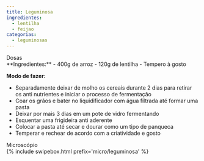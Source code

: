 ```yaml
---
title: Leguminosa
ingredientes:
  - lentilha
  - feijao
categorias:
  - leguminosas
---
```

<div class="content-receita" markdown="1" data-slug="{{ page.slug }}">
<div class="content-title">Dosas</div>
**Ingredientes:**
- 400g de arroz
- 120g de lentilha
- Tempero à gosto

**Modo de fazer:**
- Separadamente deixar de molho os cereais durante 2 dias para retirar os anti nutrientes e iniciar o processo de fermentação
- Coar os grãos e bater no liquidificador com água filtrada até formar uma pasta
- Deixar por mais 3 dias em um pote de vidro fermentando
- Esquentar uma frigideira anti aderente
- Colocar a pasta até secar e dourar como um tipo de panqueca
- Temperar e rechear de acordo com a criatividade e gosto
</div>

<div class="content-mapa" markdown="1" data-slug="{{ page.slug }}">
<div class="content-title">Microscópio</div>
  {% include swipebox.html prefix='micro/leguminosa' %}
</div>
